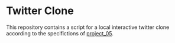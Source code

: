 # Twitter Clone
This repository contains a script for a local interactive twitter clone according to the specifictions of [project_05](https://github.com/mikeizbicki/cmc-csci040/tree/2022fall/project_05).

